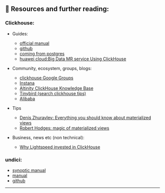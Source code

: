 ## 📖 Resources and further reading:
### Clickhouse:
-   Guides:
    - [official manual](https://clickhouse.com/docs/en/)
    - [github](https://github.com/ClickHouse/)
    - [coming from postgres](https://guides.tinybird.co/guide/postgres-to-clickhouse)
    - [huawei cloud:Big Data MR service Using ClickHouse](https://support.huaweicloud.com/intl/en-us/eu-west-0-cmpntguide-mrs/mrs_01_2345.html)

-   Community, ecosystem, groups, blogs:
    - [clickhouse Google Groups](https://groups.google.com/g/clickhouse)
    - [Instana](https://www.instana.com/blog/)
    - [Altinity ClickHouse Knowledge Base](https://kb.altinity.com/) 
    - [Tinybird (search clickhouse tips)](https://blog.tinybird.co/)
    - [Alibaba](https://www.alibabacloud.com/blog/clickhouse-kernel-analysis-storage-structure-and-query-acceleration-of-mergetree_597727)


-  Tips
    - [Denis Zhuravlev: Everything you should know about materialized views]( https://den-crane.github.io/Everything_you_should_know_about_materialized_views_commented.pdf)
    - [Robert Hodges: magic of materialized views](https://www.slideshare.net/Altinity/clickhouse-and-the-magic-of-materialized-views-by-robert-hodges-and-altinity-engineering-team)

- Business, news etc (non technical):
    - [Why Lightspeed invested in ClickHouse](https://medium.com/lightspeed-venture-partners/why-lightspeed-invested-in-clickhouse-a-database-built-for-speed-b67ec2d5f041 )
### undici:
- [synoptic manual](https://morioh.com/p/94561b205a3d)
- [manual](https://undici.nodejs.org/)
- [github](https://github.com/nodejs/undici)
___
  






